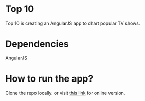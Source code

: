 # Top 10
Top 10 is creating an AngularJS app to chart popular TV shows.

# Dependencies 
AngularJS 

# How to run the app? 
Clone the repo locally. or visit [this link](https://salma71192.github.io/Top10-angularJS/) for online version.

